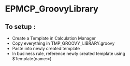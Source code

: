 # EPMCP\_GroovyLibrary

## To setup :

* Create a Template in Calculation Manager
* Copy everything in TMP_GROOVY_LIBRARY.groovy
* Paste into newly created template
* In business rule, reference newly created template using $Template(name:=<YourTemplateName>)